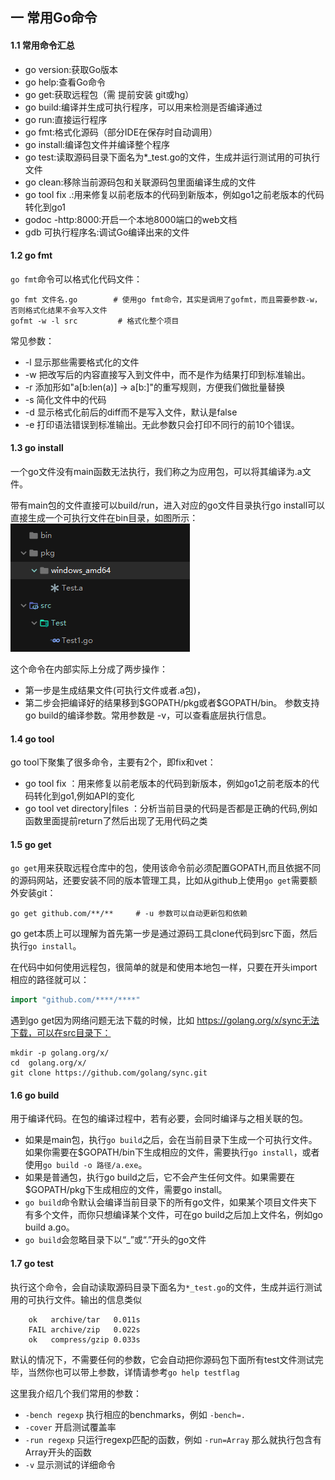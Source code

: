## 一 常用Go命令

#### 1.1 常用命令汇总

- go version:获取Go版本
- go help:查看Go命令
- go get:获取远程包（需 提前安装 git或hg）
- go build:编译并生成可执行程序，可以用来检测是否编译通过
- go run:直接运行程序
- go fmt:格式化源码（部分IDE在保存时自动调用）
- go install:编译包文件并编译整个程序
- go test:读取源码目录下面名为*_test.go的文件，生成并运行测试用的可执行文件
- go clean:移除当前源码包和关联源码包里面编译生成的文件
- go tool fix .:用来修复以前老版本的代码到新版本，例如go1之前老版本的代码转化到go1
- godoc -http:8000:开启一个本地8000端口的web文档
- gdb 可执行程序名:调试Go编译出来的文件

#### 1.2 go fmt

`go fmt`命令可以格式化代码文件：
```
go fmt 文件名.go		 # 使用go fmt命令，其实是调用了gofmt，而且需要参数-w，否则格式化结果不会写入文件
gofmt -w -l src			# 格式化整个项目
```

常见参数：
- -l 显示那些需要格式化的文件
- -w 把改写后的内容直接写入到文件中，而不是作为结果打印到标准输出。
- -r 添加形如"a[b:len(a)] -> a[b:]"的重写规则，方便我们做批量替换
- -s 简化文件中的代码
- -d 显示格式化前后的diff而不是写入文件，默认是false
- -e 打印语法错误到标准输出。无此参数只会打印不同行的前10个错误。

#### 1.3 go install

一个go文件没有main函数无法执行，我们称之为应用包，可以将其编译为.a文件。  

带有main包的文件直接可以build/run，进入对应的go文件目录执行go install可以直接生成一个可执行文件在bin目录，如图所示：
![](/images/Golang/初识-01.png)

这个命令在内部实际上分成了两步操作：
- 第一步是生成结果文件(可执行文件或者.a包)，
- 第二步会把编译好的结果移到\$GOPATH/pkg或者$GOPATH/bin。
  参数支持go build的编译参数。常用参数是 -v，可以查看底层执行信息。

#### 1.4 go tool

go tool下聚集了很多命令，主要有2个，即fix和vet：  
- go tool fix ：用来修复以前老版本的代码到新版本，例如go1之前老版本的代码转化到go1,例如API的变化
- go tool vet directory|files ：分析当前目录的代码是否都是正确的代码,例如函数里面提前return了然后出现了无用代码之类

#### 1.5 go get

`go get`用来获取远程仓库中的包，使用该命令前必须配置GOPATH,而且依据不同的源码网站，还要安装不同的版本管理工具，比如从github上使用`go get`需要额外安装git：
```
go get github.com/**/**     # -u 参数可以自动更新包和依赖
``` 

go get本质上可以理解为首先第一步是通过源码工具clone代码到src下面，然后执行`go install`。  

在代码中如何使用远程包，很简单的就是和使用本地包一样，只要在开头import相应的路径就可以：
```go
import "github.com/****/****"
```

遇到go get因为网络问题无法下载的时候，比如 https://golang.org/x/sync无法下载，可以在src目录下：
```
mkdir -p golang.org/x/
cd  golang.org/x/
git clone https://github.com/golang/sync.git
```

#### 1.6 go build

用于编译代码。在包的编译过程中，若有必要，会同时编译与之相关联的包。  
- 如果是main包，执行`go build`之后，会在当前目录下生成一个可执行文件。如果你需要在$GOPATH/bin下生成相应的文件，需要执行`go install`，或者使用`go build -o 路径/a.exe`。  
- 如果是普通包，执行go build之后，它不会产生任何文件。如果需要在$GOPATH/pkg下生成相应的文件，需要go install。
- `go build`命令默认会编译当前目录下的所有go文件，如果某个项目文件夹下有多个文件，而你只想编译某个文件，可在go build之后加上文件名，例如go build a.go。
- `go build`会忽略目录下以“_”或“.”开头的go文件  

#### 1.7 go test

执行这个命令，会自动读取源码目录下面名为`*_test.go`的文件，生成并运行测试用的可执行文件。输出的信息类似
```
	ok   archive/tar   0.011s
	FAIL archive/zip   0.022s
	ok   compress/gzip 0.033s
```
默认的情况下，不需要任何的参数，它会自动把你源码包下面所有test文件测试完毕，当然你也可以带上参数，详情请参考`go help testflag`

这里我介绍几个我们常用的参数：
- `-bench regexp` 执行相应的benchmarks，例如 `-bench=.`
- `-cover` 开启测试覆盖率
- `-run regexp` 只运行regexp匹配的函数，例如 `-run=Array` 那么就执行包含有Array开头的函数
- `-v` 显示测试的详细命令